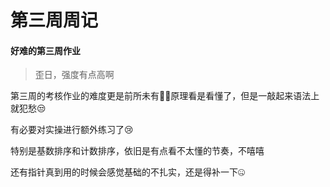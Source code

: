 # 第三周周记

#### 好难的第三周作业

> 歪日，强度有点高啊

第三周的考核作业的难度更是前所未有😶‍🌫️原理看是看懂了，但是一敲起来语法上就犯愁😒

有必要对实操进行额外练习了😢

特别是基数排序和计数排序，依旧是有点看不太懂的节奏，不嘻嘻

还有指针真到用的时候会感觉基础的不扎实，还是得补一下🤐